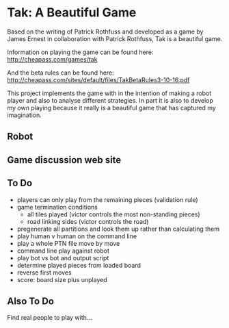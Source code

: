 # Tak: A Beautiful Game

Based on the writing of Patrick Rothfuss and developed as a game by James Ernest in collaboration with Patrick Rothfuss, Tak is a beautiful game.

Information on playing the game can be found here: http://cheapass.com/games/tak

And the beta rules can be found here: http://cheapass.com/sites/default/files/TakBetaRules3-10-16.pdf

This project implements the game with in the intention of making a robot player and also to analyse different strategies. In part it is also to develop my own playing because it really is a beautiful game that has captured my imagination.

## Robot

## Game discussion web site

## To Do

  * players can only play from the remaining pieces (validation rule)
  * game termination conditions
    * all tiles played (victor controls the most non-standing pieces)
    * road linking sides (victor controls the road)
  * pregenerate all partitions and look them up rather than calculating them
  * play human v human on the command line
  * play a whole PTN file move by move
  * command line play against robot
  * play bot vs bot and output script
  * determine played pieces from loaded board
  * reverse first moves
  * score: board size plus unplayed

## Also To Do

Find real people to play with...
